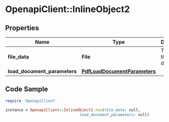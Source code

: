 # OpenapiClient::InlineObject2

## Properties

Name | Type | Description | Notes
------------ | ------------- | ------------- | -------------
**file_data** | **File** | The data of the document. | 
**load_document_parameters** | [**PdfLoadDocumentParameters**](PdfLoadDocumentParameters.md) |  | [optional] 

## Code Sample

```ruby
require 'OpenapiClient'

instance = OpenapiClient::InlineObject2.new(file_data: null,
                                 load_document_parameters: null)
```


